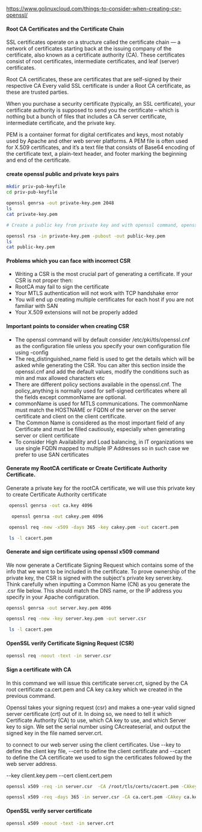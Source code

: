 https://www.golinuxcloud.com/things-to-consider-when-creating-csr-openssl/

#### Root CA Certificates and the Certificate Chain
SSL certificates operate on a structure called the certificate chain — a network of certificates starting back at the issuing company of the certificate, also known as a certificate authority (CA).
These certificates consist of root certificates, intermediate certificates, and leaf (server) certificates.

Root CA certificates, these are certificates that are self-signed by their respective CA
Every valid SSL certificate is under a Root CA certificate, as these are trusted parties.

When you purchase a security certificate (typically, an SSL certificate), your certificate authority is supposed to send you the certificate – which is nothing but a bunch of files that includes a CA server certificate, intermediate certificate, and the private key.

PEM is a container format for digital certificates and keys, most notably used by Apache and other web server platforms.
A PEM file is often used for X.509 certificates, and it’s a text file that consists of Base64 encoding of the certificate text, a plain-text header, and footer marking the beginning and end of the certificate.

#### create openssl public and private keys pairs
``````sh
mkdir priv-pub-keyfile
cd priv-pub-keyfile

openssl genrsa -out private-key.pem 2048
ls
cat private-key.pem

``````

``````sh
# Create a public key from private key and with openssl command, openssl rsa -help commands

openssl rsa -in private-key.pem -pubout -out public-key.pem
ls
cat public-key.pem

``````

#### Problems which you can face with incorrect CSR

- Writing a CSR is the most crucial part of generating a certificate. If your CSR is not proper then:
- RootCA may fail to sign the certificate
- Your MTLS authentication will not work with TCP handshake error
- You will end up creating multiple certificates for each host if you are not familiar with SAN
- Your X.509 extensions will not be properly added

#### Important points to consider when creating CSR
- The openssl command will by default consider /etc/pki/tls/openssl.cnf as the configuration file unless you specify your own configuration file using -config
- The req_distinguished_name field is used to get the details which will be asked while generating the CSR. You can alter this section inside the openssl.cnf and add the default values, modify the conditions such as min and max allowed characters etc
- There are different policy sections available in the openssl.cnf. The policy_anything is normally used for self-signed certificates where all the fields except commonName are optional.
- commonName is used for MTLS communications. The commonName must match the HOSTNAME or FQDN of the server on the server certificate and client on the client certificate.
- The Common Name is considered as the most important field of any Certificate and must be filled cautiously, especially when generating server or client certificate
- To consider High Availability and Load balancing, in IT organizations we use single FQDN mapped to multiple IP Addresses so in such case we prefer to use SAN certificates

#### Generate my RootCA certificate or Create Certificate Authority Certificate.

Generate a private key for the rootCA certificate, we will use this private key to create Certificate Authority certificate

``````sh
 openssl genrsa -out ca.key 4096

  openssl genrsa -out cakey.pem 4096

 openssl req -new -x509 -days 365 -key cakey.pem -out cacert.pem

 ls -l cacert.pem

``````
#### Generate and sign certificate using openssl x509 command
We now generate a Certificate Signing Request which contains some of the info that we want to be included in the certificate. To prove ownership of the private key, the CSR is signed with the subject's private key server.key. Think carefully when inputting a Common Name (CN) as you generate the .csr file below. This should match the DNS name, or the IP address you specify in your Apache configuration.

``````sh
openssl genrsa -out server.key.pem 4096

openssl req -new -key server.key.pem -out server.csr

 ls -l cacert.pem

``````
#### OpenSSL verify Certificate Signing Request (CSR)
``````sh
openssl req -noout -text -in server.csr

``````

####  Sign a certificate with CA
In this command we will issue this certificate server.crt, signed by the CA root certificate ca.cert.pem and CA key ca.key which we created in the previous command.

Openssl takes your signing request (csr) and makes a one-year valid signed server certificate (crt) out of it. In doing so, we need to tell it which Certificate Authority (CA) to use, which CA key to use, and which Server key to sign. We set the serial number using CAcreateserial, and output the signed key in the file named server.crt.

to connect to our web server using the client certificates. Use --key to define the client key file, --cert to define the client certificate and --cacert to define the CA certificate we used to sign the certificates followed by the web server address.

--key client.key.pem
--cert client.cert.pem

``````sh
openssl x509 -req -in server.csr  -CA /root/tls/certs/cacert.pem -CAkey /root/tls/private/cakey.pem -out server.cert.pem  -CAcreateserial -CAserial serial -days 365 -sha256

openssl x509 -req -days 365 -in server.csr -CA ca.cert.pem -CAkey ca.key -CAcreateserial -out server.crt

``````
#### OpenSSL verify server certificate

``````sh
openssl x509 -noout -text -in server.crt

``````